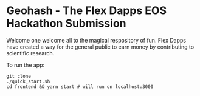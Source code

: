 # Geohash - The Flex Dapps EOS Hackathon Submission

Welcome one welcome all to the magical respository of fun. Flex Dapps have
created a way for the general public to earn money by contributing to scientific
research.

To run the app:

```
git clone
./quick_start.sh
cd frontend && yarn start # will run on localhost:3000
```